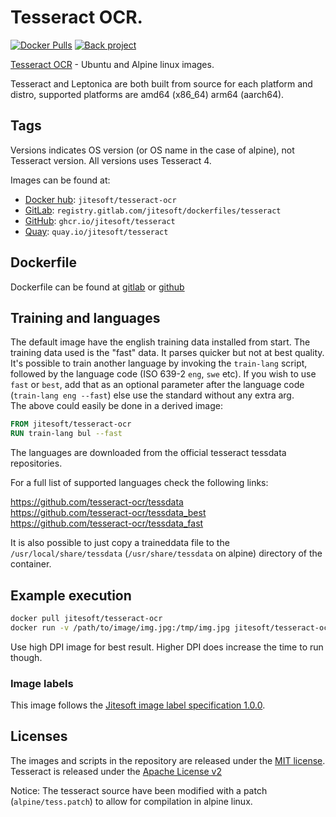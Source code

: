 # Tesseract OCR.

[![Docker Pulls](https://img.shields.io/docker/pulls/jitesoft/tesseract-ocr.svg)](https://cloud.docker.com/u/jitesoft/repository/docker/jitesoft/tesseract-ocr)
[![Back project](https://img.shields.io/badge/Open%20Collective-Tip%20the%20devs!-blue.svg)](https://opencollective.com/jitesoft-open-source)

[Tesseract OCR](https://github.com/tesseract-ocr/tesseract) - Ubuntu and Alpine linux images.  

Tesseract and Leptonica are both built from source for each platform and distro, supported platforms are amd64 (x86_64) arm64 (aarch64).

## Tags

Versions indicates OS version (or OS name in the case of alpine), not Tesseract version. All versions uses Tesseract 4.

Images can be found at:

* [Docker hub](https://hub.docker.com/r/jitesoft/tesseract-ocr): `jitesoft/tesseract-ocr`  
* [GitLab](https://gitlab.com/jitesoft/dockerfiles/tesseract): `registry.gitlab.com/jitesoft/dockerfiles/tesseract`
* [GitHub](https://github.com/orgs/jitesoft/packages/container/package/tesseract): `ghcr.io/jitesoft/tesseract`
* [Quay](https://quay.io/jitesoft/tesseract): `quay.io/jitesoft/tesseract`

## Dockerfile

Dockerfile can be found at [gitlab](https://gitlab.com/jitesoft/dockerfiles/tesseract) or [github](https://github.com/jitesoft/docker-tesseract-ocr)

## Training and languages

The default image have the english training data installed from start. The training data used is the "fast" data. It parses quicker but not at best quality.  
It's possible to train another language by invoking the `train-lang` script, followed by the language code (ISO 639-2 `eng`, `swe` etc). If you wish to use `fast` or `best`, add that as an optional parameter after the language code (`train-lang eng --fast`) else use the standard without any extra arg.  
The above could easily be done in a derived image:

```dockerfile 
FROM jitesoft/tesseract-ocr
RUN train-lang bul --fast
```

The languages are downloaded from the official tesseract tessdata repositories.

For a full list of supported languages check the following links:

https://github.com/tesseract-ocr/tessdata  
https://github.com/tesseract-ocr/tessdata_best  
https://github.com/tesseract-ocr/tessdata_fast  

It is also possible to just copy a traineddata file to the `/usr/local/share/tessdata` (`/usr/share/tessdata` on alpine) directory of the container.

## Example execution

```bash
docker pull jitesoft/tesseract-ocr
docker run -v /path/to/image/img.jpg:/tmp/img.jpg jitesoft/tesseract-ocr /tmp/img.jpg stdout
```

Use high DPI image for best result. Higher DPI does increase the time to run though.

### Image labels

This image follows the [Jitesoft image label specification 1.0.0](https://gitlab.com/snippets/1866155).

## Licenses

The images and scripts in the repository are released under the [MIT license](https://gitlab.com/jitesoft/dockerfiles/tesseract/blob/master/LICENSE).  
Tesseract is released under the [Apache License v2](https://github.com/tesseract-ocr/tesseract/blob/master/LICENSE)  

Notice: The tesseract source have been modified with a patch (`alpine/tess.patch`) to allow for compilation in alpine linux.
